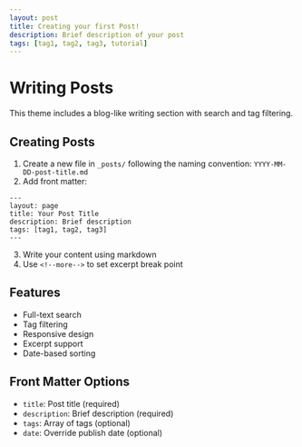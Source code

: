 ```yaml
---
layout: post
title: Creating your first Post!
description: Brief description of your post
tags: [tag1, tag2, tag3, tutorial]
---
```


# Writing Posts

This theme includes a blog-like writing section with search and tag filtering.
<!--more-->
## Creating Posts

1. Create a new file in `_posts/` following the naming convention: `YYYY-MM-DD-post-title.md`
2. Add front matter:
```
---
layout: page
title: Your Post Title
description: Brief description
tags: [tag1, tag2, tag3]
---
```
3. Write your content using markdown
4. Use `<!--more-->` to set excerpt break point

## Features

- Full-text search
- Tag filtering
- Responsive design
- Excerpt support
- Date-based sorting

## Front Matter Options

- `title`: Post title (required)
- `description`: Brief description (required)
- `tags`: Array of tags (optional)
- `date`: Override publish date (optional)

